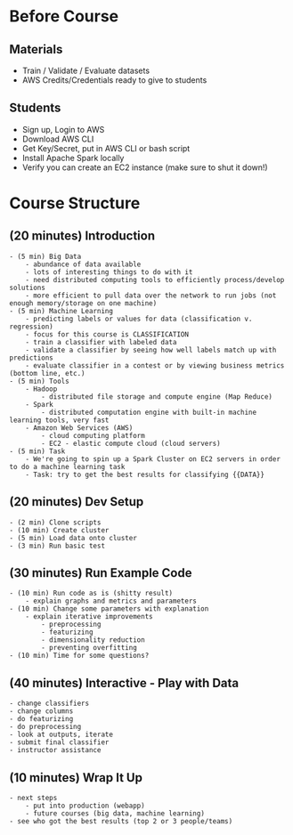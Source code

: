 # Before Course
## Materials
- Train / Validate / Evaluate datasets
- AWS Credits/Credentials ready to give to students

## Students
- Sign up, Login to AWS
- Download AWS CLI
- Get Key/Secret, put in AWS CLI or bash script
- Install Apache Spark locally
- Verify you can create an EC2 instance (make sure to shut it down!)

# Course Structure
## (20 minutes) Introduction
    - (5 min) Big Data
        - abundance of data available
        - lots of interesting things to do with it
        - need distributed computing tools to efficiently process/develop solutions
        - more efficient to pull data over the network to run jobs (not enough memory/storage on one machine)
    - (5 min) Machine Learning
        - predicting labels or values for data (classification v. regression)
        - focus for this course is CLASSIFICATION
        - train a classifier with labeled data
        - validate a classifier by seeing how well labels match up with predictions
        - evaluate classifier in a contest or by viewing business metrics (bottom line, etc.)
    - (5 min) Tools
        - Hadoop
            - distributed file storage and compute engine (Map Reduce)
        - Spark
            - distributed computation engine with built-in machine learning tools, very fast
        - Amazon Web Services (AWS)
            - cloud computing platform
            - EC2 - elastic compute cloud (cloud servers)
    - (5 min) Task
        - We're going to spin up a Spark Cluster on EC2 servers in order to do a machine learning task
        - Task: try to get the best results for classifying {{DATA}}
## (20 minutes) Dev Setup
    - (2 min) Clone scripts
    - (10 min) Create cluster
    - (5 min) Load data onto cluster
    - (3 min) Run basic test
## (30 minutes) Run Example Code
    - (10 min) Run code as is (shitty result)
        - explain graphs and metrics and parameters
    - (10 min) Change some parameters with explanation
        - explain iterative improvements
            - preprocessing
            - featurizing
            - dimensionality reduction
            - preventing overfitting
    - (10 min) Time for some questions?
## (40 minutes) Interactive - Play with Data
    - change classifiers
    - change columns
    - do featurizing
    - do preprocessing
    - look at outputs, iterate
    - submit final classifier
    - instructor assistance
## (10 minutes) Wrap It Up
    - next steps
        - put into production (webapp)
        - future courses (big data, machine learning)
    - see who got the best results (top 2 or 3 people/teams)
